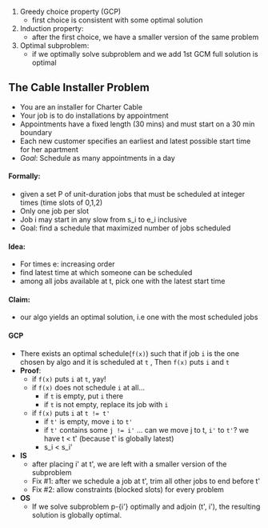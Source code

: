 1. Greedy choice property (GCP)
	* first choice is consistent with some optimal solution
2. Induction property:
	* after the first choice, we have a smaller version of the same problem
3. Optimal subproblem:
	* if we optimally solve subproblem and we add 1st GCM full solution is optimal
## The Cable Installer Problem
* You are an installer for Charter Cable
* Your job is to do installations by appointment
* Appointments have a fixed length (30 mins) and must start on a 30 min boundary
* Each new customer specifies an earliest and latest possible start time for her apartment
* *Goal*: Schedule as many appointments in a day
#### Formally:
* given a set P of unit-duration jobs that must be scheduled at integer times (time slots of 0,1,2)
* Only one job per slot
* Job i may start in any slow from s_i to e_i inclusive
* Goal: find a schedule that maximized number of jobs scheduled
#### Idea:
* For times e: increasing order
* find latest time at which someone can be scheduled
* among all jobs available at t, pick one with the latest start time
#### Claim:
* our algo yields an optimal solution, i.e one with the most scheduled jobs
#### GCP
* There exists an optimal schedule(`f(x)`) such that if job `i` is the one chosen by algo and it is scheduled at `t` , Then `f(x)` puts `i` and `t`
* **Proof**:
	* if `f(x)` puts `i` at `t`, yay!
	* if `f(x)` does not schedule `i` at all...
		* if `t` is empty, put `i` there
		* if `t` is not empty, replace its job with `i`
	* if `f(x)` puts `i` at `t != t'`
		* if `t'` is empty, move `i` to `t'`
		* if `t'` contains some `j != i'` ... can we move j to t, `i'` to `t'`? we have t < t' (because t' is globally latest)
		* s_i < s_i'
* **IS**
	* after placing i' at t', we are left with a smaller version of the subproblem
	* Fix #1: after we schedule a job at t', trim all other jobs to end before t'
	* Fix #2: allow constraints (blocked slots) for every problem
* **OS**
	* If we solve subproblem p-{i'} optimally and adjoin (t', i'), the resulting solution is globally optimal.